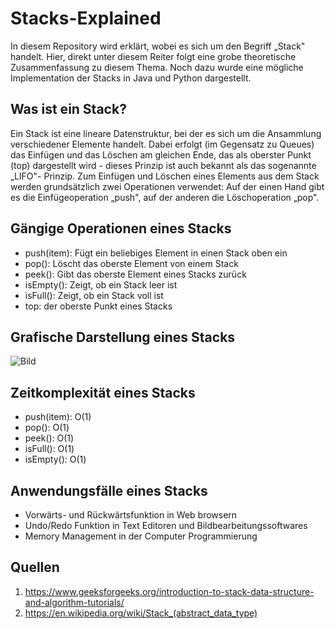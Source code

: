 # Stacks-Explained
In diesem Repository wird erklärt, wobei es sich um den Begriff  „Stack" handelt. Hier, direkt unter diesem Reiter folgt eine grobe theoretische Zusammenfassung zu diesem Thema. Noch dazu wurde eine mögliche Implementation der Stacks in Java und Python dargestellt.

## Was ist ein Stack?

Ein Stack ist eine lineare Datenstruktur, bei der es sich um die Ansammlung verschiedener Elemente handelt. Dabei erfolgt (im Gegensatz zu Queues) das Einfügen und das Löschen am gleichen Ende, das als oberster Punkt (top) dargestellt wird - dieses Prinzip ist auch bekannt als das sogenannte  „LIFO"- Prinzip. Zum Einfügen und Löschen eines Elements aus dem Stack werden grundsätzlich zwei Operationen verwendet: Auf der einen Hand gibt es die Einfügeoperation  „push", auf der anderen die Löschoperation  „pop". 

## Gängige Operationen eines Stacks

- push(item): Fügt ein beliebiges Element in einen Stack oben ein
- pop(): Löscht das oberste Element von einem Stack
- peek(): Gibt das oberste Element eines Stacks zurück
- isEmpty(): Zeigt, ob ein Stack leer ist
- isFull(): Zeigt, ob ein Stack voll ist
- top: der oberste Punkt eines Stacks


## Grafische Darstellung eines Stacks
![Bild](https://media.geeksforgeeks.org/wp-content/uploads/20220714004311/Stack-660x566.png)


## Zeitkomplexität eines Stacks

- push(item): O(1)
- pop(): O(1)
- peek(): O(1)
- isFull(): O(1)
- isEmpty(): O(1)

## Anwendungsfälle eines Stacks

- Vorwärts- und Rückwärtsfunktion in Web browsern
- Undo/Redo Funktion in Text Editoren und Bildbearbeitungssoftwares
- Memory Management in der Computer Programmierung

## Quellen
1. https://www.geeksforgeeks.org/introduction-to-stack-data-structure-and-algorithm-tutorials/
2. https://en.wikipedia.org/wiki/Stack_(abstract_data_type)

